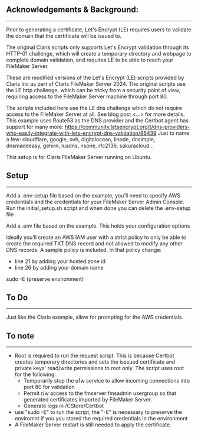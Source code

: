 ## Acknowledgements & Background:
----------------------------------
Prior to generating a certificate, Let's Encrypt (LE) requires users to validate the domain that the certificate will be issued to.

The original Claris scripts only supports Let's Encrypt validation through its HTTP-01 challenge, which will create a temporary directory and webpage to complete domain validation, and requires LE to be able to reach your FileMaker Server.

These are modified versions of the Let's Encrypt (LE) scripts provided by Claris Inc as part of Claris FileMaker Server 2024.
The original scripts use the LE http challenge, which can be tricky from a security point of view, requiring access to the FileMaker Server machine through port 80.

The scripts included here use the LE dns challenge which do not require access to the FileMaker Server at all.
See blog post <...> for more details.
This example uses Route53 as the DNS provider and the Certbot agent has support for many more:
https://community.letsencrypt.org/t/dns-providers-who-easily-integrate-with-lets-encrypt-dns-validation/86438
Just to name a few: cloudflare, google, ovh, digitalocean, linode, dnsimple, dnsmadeeasy, gehirn, luadns, nsone, rfc2136, sakuracloud...

This setup is for Claris FileMaker Server running on Ubuntu.

## Setup
---------------------------
Add a .env-setup file based on the example, you'll need to specify AWS credentials and the credentials for your FileMaker Server Admin Console.
Run the initial_setup.sh script and when done you can delete the .env-setup file

Add a .env file based on the example.  This holds your configuration options

Ideally you'll create an AWS IAM user with a strict policy to only be able to create the required TXT DNS record and not allowed to modify any other DNS records.  A sample policy is included.  In that policy change:
- line 21 by adding your hosted zone id
- line 26 by adding  your domain name

sudo -E (preserve environment)

## To Do
-----------------------------
Just like the Claris example, allow for prompting for the AWS credentials.


## To note
------------------------------
- Root is required to run the request script. This is because Certbot creates temporary directories and sets the isssued certificate and private keys' read/write permissions to root only. 
  The script uses root for the following:
    - Temporarily stop the ufw service to allow incoming connections into port 80 for validation
    - Permit r/w access to the fmserver:fmsadmin usergroup so that generated certificates imported by FileMaker Server.
    - Generate logs in /CStore/Certbot
- use "sudo -E" to run the script, the "-E" is necessary to preserve the enviromnt if you you stored the required credentials in the environment
- A FileMaker Server restart is still needed to apply the certificate.